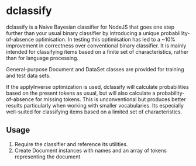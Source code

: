 dclassify
=========

dclassify is a Naive Bayesian classifier for NodeJS that goes one step further than your
usual binary classifier by introducing a unique probablility-of-absence optimisation. In
testing this optimisation has led to a ~10% improvement in correctness over conventional
binary classifier. It is mainly intended for classifying items based on a finite set of
characteristics, rather than for language processing.

General-purpose Document and DataSet classes are provided for training and test data sets.

If the applyInverse optimization is used, dclassify will calculate probabilities based on
the present tokens as usual, but will also calculate a probability-of-absence for missing
tokens. This is unconventional but produces better results particularly when working with
smaller vocabularies. Its especially well-suited for classifying items based on a limited
set of characteristics.

Usage
-----
1. Require the classifier and reference its utilities.
1. Create Document instances with names and an array of tokens representing the document
